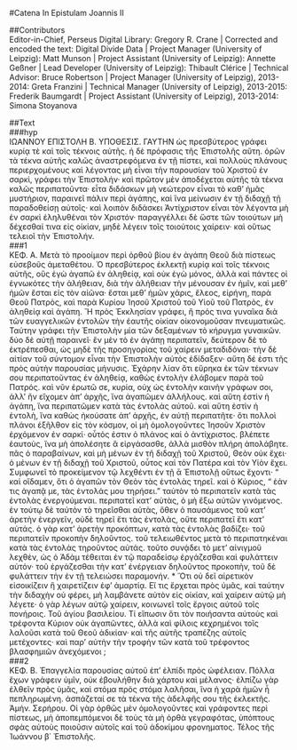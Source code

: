 #Catena In Epistulam Joannis II  

##Contributors  
Editor-in-Chief, Perseus Digital Library: Gregory R. Crane | Corrected and encoded the text: Digital Divide Data | Project Manager (University of Leipzig): Matt Munson | Project Assistant (University of Leipzig): Annette Geßner | Lead Developer (University of Leipzig): Thibault Clérice | Technical Advisor: Bruce Robertson | Project Manager (University of Leipzig), 2013-2014: Greta Franzini | Technical Manager (University of Leipzig), 2013-2015: Frederik Baumgardt | Project Assistant (University of Leipzig), 2013-2014: Simona Stoyanova  

##Text  
###hyp  
ΙΩΑΝΝΟΥ ΕΠΙΣΤΟΛΗ B. ΥΠΟΘΕΣΙΣ. ΓΑΥΤΗΝ ὡς πρεσβύτερος γράφει κυρίᾳ τὲ καὶ τοῖς τέκνοις αὐτῆς. ἡ δὲ πρόφασις τῆς Ἐπιστολῆς αὕτη. ὁρῶν τὰ τέκνα αὐτῆς καλῶς ἀναστρεφόμενα ἐν τῇ πίστει, καὶ πολλοὺς πλάνους περιερχομένους καὶ λέγοντας μὴ εἶναι τὴν παρουσίαν τοῦ Χριστοῦ ἐν σαρκὶ, γράφει τὴν Ἐπιστολήν· καὶ πρῶτον μὲν ἀποδέχεται αὐτῆς τὰ τέκνα καλῶς περιπατοῦντα· εἶτα διδάσκων μὴ νεώτερον εἶναι τὸ καθ’ ἡμᾶς μυστήριον, παραινεῖ πάλιν περὶ ἀγάπης, καὶ ἵνα μείνωσιν ἐν τῇ διδαχῇ τῇ παραδοθείσῃ αὐτοῖς· καὶ λοιπὸν διδάσκει Ἀντίχριστον εἶναι τὸν λέγοντα μὴ ἐν σαρκὶ ἐληλυθέναι τὸν Χριστόν· παραγγέλλει δὲ ὥστε τῶν τοιούτων μὴ δέχεσθαί τινα εἰς οἰκίαν, μηδὲ λέγειν τοῖς τοιούτοις χαίρειν· καὶ οὕτως τελειοῖ τὴν Ἐπιστολήν.  
###1  
ΚΕΦ. Α. Μετὰ τὸ προοίμιον περὶ ὀρθοῦ βίου ἐν ἀγάπη Θεοῦ διὰ πίστεως εὐσεβοῦς ἀμεταθέτου. Ὁ πρεσβύτερος ἐκλεκτῇ κυρίᾳ καὶ τοῖς τέκνοις αὐτῆς, οὓς ἐγὼ ἀγαπῶ ἐν ἀληθείᾳ, καὶ οὐκ ἐγὼ μόνος, ἀλλὰ καὶ πάντες οἱ ἐγνωκότες τὴν ἀλήθειαν, διὰ τὴν ἀλήθειαν τὴν μένουσαν ἐν ἡμῖν, καὶ μεθ’ ἡμῶν ἔσται εἰς τὸν αἰῶνα· ἔσται μεθ’ ἡμῶν χάρις, ἔλεος, εἰρήνη, παρὰ Θεοῦ Πατρὸς, καὶ παρὰ Κυρίου Ἰησοῦ Χριστοῦ τοῦ Υἱοῦ τοῦ Πατρὸς, ἐν ἀληθείᾳ καὶ ἀγάπη. Ἢ πρὸς Ἐκκλησίαν γράφει, ἣ πρός τινα γυναῖκα διὰ τῶν ευαγγελικῶν ἐντολῶν τὴν ἑαυτῆς οἰκίαν οἰκονομοῦσαν πνευματικῶς. Ταύτην γράφει τὴν Ἐπιστολὴν μία τῶν δεξαμένων τὸ κήρυγμα γυναικῶν. δύο δὲ αὐτῇ παραινεῖ· ἓν μὲν τὸ ἐν ἀγάπῃ περιπατεῖν, δεύτερον δὲ τὸ ἐκτρέπεσθαι, ὡς μηδὲ τῆς προσηγορίας τοῦ χαίρειν μεταδιδόναι· τὴν δὲ αἰτίαν τοῦ σύντομον εἶναι τὴν Ἐπιστολὴν αὐτὸς ἐδίδαξεν· αὕτη δέ ἐστι τῆς πρὸς αὐτὴν παρουσίας μήνυσις. Ἐχάρην λίαν ὅτι εὕρηκα ἐκ τῶν τέκνων σου περιπατοῦντας ἐν ἀληθείᾳ, καθὼς ἐντολὴν ἐλάβομεν παρὰ τοῦ Πατρός. καὶ νῦν ἐρωτῶ σε, κυρία, οὐχ ὡς ἐντολὴν καινὴν γράφων σοι, ἀλλ’ ἢν εἴχομεν ἀπ’ ἀρχῆς, ἵνα ἀγαπῶμεν ἀλλήλους. καὶ αὕτη ἐστὶν ἡ ἀγάπη, ἵνα περιπατῶμεν κατὰ τὰς ἐντολὰς αὐτοῦ. καὶ αὕτη ἐστὶν ἡ ἐντολὴ, ἵνα καθὼς ἠκούσατε ἀπ’ ἀρχῆς, ἐν αὐτῇ περιπατῆτε· ὅτι πολλοὶ πλάνοι ἐξῆλθον εἰς τὸν κόσμον, οἱ μὴ ὁμολογοῦντες Ἰησοῦν Χριστὸν ἐρχόμενον ἐν σαρκί· οὗτός ἐστιν ὁ πλάνος καὶ ὁ ἀντίχριστος. βλέπετε ἑαυτοὺς, ἵνα μὴ ἀπολέσητε ἃ εἰργάσασθε, ἀλλὰ μισθὸν πλήρη ἀπολάβητε. πᾶς ὁ παραβαίνων, καὶ μὴ μένων ἐν τῆ διδαχῇ τοῦ Χριστοῦ, Θεὸν οὐκ ἔχει· ὁ μένων ἐν τῇ διδαχῇ τοῦ Χριστοῦ, οὗτος καὶ τὸν Πατέρα καὶ τὸν Υἱὸν ἔχει. Συμφωνεῖ τὸ προκείμενον τῷ λεχθέντι ἐν τῇ ᾱ Ἐπιστολῇ οὕτως ἔχοντι· “ καὶ οἴδαμεν, ὅτι ὁ ἀγαπῶν τὸν Θεὸν τὰς ἐντολὰς τηρεῖ. καὶ ὁ Κύριος, “ ἐάν τις ἀγαπᾷ με, τὰς ἐντολάς μου τηρήσει.” ταὐτὸν τὸ περιπατεῖν κατὰ τὰς ἐντολὰς ἐνεργούμεναι. περιπατεῖ κατ’ αὐτὰς, ὁ μὴ ἔξω αὐτῶν γινόμενος. ἐν τούτῳ δὲ ταὐτὸν τὸ τηρεῖσθαι αὐτὰς, ὅθεν ὁ παυσάμενος τοῦ κατ’ ἀρετὴν ἐνεργεῖν, οὐδὲ τηρεῖ ἔτι τὰς ἐντολὰς, οὔτε περιπατεῖ ἔτι κατ’ αὐτάς. ὁ γὰρ κατ’ ἀρετὴν προκόπτων, κατὰ τὰς ἐντολὰς βαδίζει· τοῦ περιπατεῖν προκοπὴν δηλοῦντος. τοῦ τελειωθέντος μετὰ τὸ περιπατηκέναι κατὰ τὰς ἐντολὰς τηροῦντος αὐτάς. τοῦτο συνᾴδει τὸ μετ’ αἰνιγμοῦ λεχθὲν, ὡς ὁ Ἀδὰμ τέθειται ἐν τῷ παραδείσῳ ἐργάζεσθαι καὶ φυλάττειν αὐτόν· τοῦ ἐργάζεσθαι τὴν κατ’ ἐνέργειαν δηλοῦντος προκοπὴν, τοῦ δὲ φυλάττειν τὴν ἐν τῇ τελειώσει παραμονήν. * Ὅτι οὐ δεῖ αἱρετικὸν εἰσοικίζειν ἣ χαιρετίζειν ἐφ’ ἁμαρτίᾳ. Εἴ τις ἔρχεται πρὸς ὑμᾶς, καὶ ταύτην τὴν διδαχὴν οὐ φέρει, μὴ λαμβάνετε αὐτὸν εἰς οἰκίαν, καὶ χαίρειν αὐτῷ μὴ λέγετε· ὁ γὰρ λέγων αὐτῷ χαίρειν, κοινωνεῖ τοῖς ἔργοις αὐτοῦ τοῖς πονήροις. Τοῦ ἁγίου βασιλείου. Τί εἴπωσιν ὅτι τὸν ποιήσαντα αὐτοὺς καὶ τρέφοντα Κύριον οὐκ ἀγαπῶντες, ἀλλὰ καὶ φίλοις κεχρημένοι τοῖς λαλοῦσι κατὰ τοῦ Θεοῦ ἀδικίαν· καὶ τῆς αὐτῆς τραπέζης αὐτοῖς μετέχοντες· καὶ παρ’ αὐτὴν τὴν τροφὴν τῶν κατὰ τοῦ τρέφοντος βλασφημιῶν ἀνεχόμενοι ;  
###2  
ΚΕΦ. Β. Ἐπαγγελία παρουσίας αὐτοῦ ἐπ’ ἐλπίδι πρὸς ὠφέλειαν. Πόλλα ἔχων γράφειν ὑμῖν, οὐκ ἐβουλήθην διὰ χάρτου καὶ μέλανος· ἐλπίζω γὰρ ἐλθεῖν πρὸς ὑμᾶς, καὶ στόμα πρὸς στόμα λαλῆσαι, ἵνα ἡ χαρὰ ἡμῶν ἦ πεπληρωμένη. ἀσπάζεταί σε τὰ τέκνα τῆς ἀδελφῆς σου τῆς ἐκλεκτῆς. Ἀμήν. Σερήρου. Οἱ γὰρ ὀρθῶς μὲν ὁμολογοῦντες καὶ γράφοντες περὶ πίστεως, μὴ ἀποπεμπόμενοι δὲ τοὺς τὰ μὴ ὀρθὰ γεγραφότας, ὑπόπτους σφὰς αὐτοὺς ποιοῦσιν αὐτοῖς καὶ τοῦ ἀδοκίμου φρονηματος. Τέλος τῆς Ἰωάννου β΄ Ἐπιστολῆς.  
